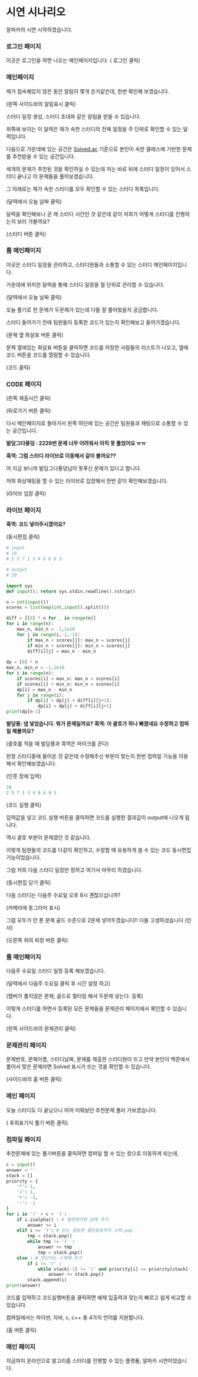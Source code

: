 # 시연 시나리오

알파카의 시연 시작하겠습니다.

### 로그인 페이지

이곳은 로그인을 하면 나오는 메인페이지입니다. ( 로그인 클릭)



### 메인페이지

제가 접속해있지 않은 동안 알림이 몇개 온거같은데, 한번 확인해 보겠습니다.

(왼쪽 사이드바의 알림표시 클릭)

스터디 일정 생성, 스터디 초대와 같은 알림을 받을 수 있습니다.



위쪽에 보이는 이 달력은 제가 속한 스터디의 전체 일정을 주 단위로 확인할 수 있는 달력입니다.



다음으로 가운데에 있는 공간은 [Solved.ac](http://solved.ac/) 기준으로 본인이 속한 클래스에 기반한 문제를 추천받을 수 있는 공간입니다. 

세개의 문제가 추천된 것을 확인하실 수 있는데 저는 바로 뒤에 스터디 일정이 있어서 스터디 끝나고 이 문제들을 풀어보겠습니다.



 그 아래로는 제가 속한 스터디를 모두 확인할 수 있는 스터디 목록입니다. 

(달력에서 오늘 날짜 클릭)

달력을 확인해보니 곧 제 스터디 시간인 것 같은데 같이 저희가 어떻게 스터디를 진행하는지 보러 가볼까요? 

(스터디 버튼 클릭)



### 룸 메인페이지

이곳은 스터디 일정을 관리하고, 스터디원들과 소통할 수 있는 스터디 메인페이지입니다. 

가운데에 위치한 달력을 통해 스터디 일정을 월 단위로 관리할 수 있습니다.

(달력에서 오늘 날짜 클릭)

오늘 풀기로 한 문제가 두문제가 있는데 다들 잘 풀어왔을지 궁금합니다.

스터디 들어가기 전에 팀원들이 등록한 코드가 있는지 확인해보고 들어가겠습니다.

(문제 옆 화살표 버튼 클릭) 

문제 옆에있는 화살표 버튼을 클릭하면 코드를 저장한 사람들의 리스트가 나오고, 옆에 코드 버튼을 코드를 열람할 수 있습니다.

(코드 클릭)



### CODE 페이지

(왼쪽 제출시간 클릭)



(뒤로가기 버튼 클릭)

다시 메인페이지로 돌아가서 왼쪽 하단에 있는 공간은 팀원들과 채팅으로 소통할 수 있는 공간입니다.

**발담그다풍덩 :  2229번 문제 너무 어려워서 아직 못 풀었어요 ㅠㅠ**

**흑역: 그럼 스터디 라이브로 이동해서 같이 볼까요??**

어 지금 보니까 발담그다풍덩님이 못푸신 문제가 있다고 합니다.

저희 화상채팅을 할 수 있는 라이브로 입장해서 한번 같이 확인해보겠습니다.

(라이브 입장 클릭)



### 라이브 페이지

**흑역: 코드 넣어주시겠어요?**

(동시편집 클릭)

```python
# input
# 10
# 2 5 7 1 3 4 8 6 9 3

# output
# 20

import sys
def input(): return sys.stdin.readline().rstrip()

n = int(input())
scores = list(map(int,input().split()))

diff = [[0] * n for _ in range(n)]
for i in range(n):
    max_n, min_n = -1,1e10
    for j in range(i,-1,-1):
        if max_n < scores[j]: max_n = scores[j]
        if min_n > scores[j]: min_n = scores[j]
        diff[i][j] = max_n - min_n
        
dp = [0] * n
max_n, min_n = -1,1e10
for i in range(n):
    if scores[i] > max_n: max_n = scores[i]
    if scores[i] < min_n: min_n = scores[i]
    dp[i] = max_n - min_n
    for j in range(i):
        if dp[i] < dp[j] + diff[i][j+1]:
            dp[i] = dp[j] + diff[i][j+1]
print(dp[n-1]
```

**발담풍: 넵 넣었습니다. 뭐가 문제일까요? 흑역: 아 괄호가 하나 빠졌네요 수정하고 컴파일 해볼까요?**

(괄호를 적을 때 발담풍과 흑역은 마이크를 끈다)

한창 스터디중에 들어온 것 같은데 수정해주신 부분이 맞는지 한번 컴파일 기능을 이용해서 확인해보겠습니다.

(인풋 창에 입력)

```jsx
10
2 5 7 1 3 4 8 6 9 3
```

(코드 실행 클릭) 

입력값을 넣고 코드 실행 버튼을 클릭하면 코드를 실행한 결과값이 output에 나오게 됩니다. 

역시 괄호 부분이 문제였던 것 같습니다. 

이렇게 팀원들의 코드를 다같이 확인하고, 수정할 때 유용하게 쓸 수 있는 코드 동시편집 기능이었습니다.

 그럼 저희 다음 스터디 일정만 정하고 여기서 마무리 하겠습니다. 

(동시편집 닫기 클릭) 

다음 스터디는 다음주 수요일 오후 8시 괜찮으십니까? 

(카메라에 동그라미 표시) 

그럼 모두가 안 푼 문제 골드 수준으로 2문제 넣어두겠습니다!! 다들 고생하셨습니다 (인사)

(오른쪽 위의 퇴장 버튼 클릭)



### 룸 메인페이지

다음주 수요일 스터디 일정 등록 해보겠습니다.

(달력에서 다음주 수요일 클릭 후 시간 설정 하고) 

(멤버가 풀지않은 문제, 골드로 필터링 해서 두문제 넣는다. 등록) 

이렇게 스터디를 하면서 등록된 모든 문제들을 문제관리 페이지에서 확인할 수 있습니다.

(왼쪽 사이드바의 문제관리 클릭)



### 문제관리 페이지

문제번호, 문제이름, 스터디날짜, 문제를 제출한 스터디원이 뜨고 만약 본인이 백준에서 풀어서 맞은 문제라면 Solved 표시가 뜨는 것을 확인할 수 있습니다.

(사이드바의 홈 버튼 클릭)



### 메인 페이지

오늘 스터디도 다 끝났으니 아까 미뤄놨던 추천문제 풀러 가보겠습니다.

( 후위표기식 풀기 버튼 클릭) 



### 컴파일 페이지

추천문제에 있는 풀기버튼을 클릭하면 컴파일 할 수 있는 창으로 이동하게 되는데, 

```python
c = input()
answer = ''
stack = []
priority = {
    '*': 1,
    '/': 1,
    '+': -1,
    '-': -1
}
for i in '(' + c + ')':
    if i.isalpha() : # 알파벳이면 답에 추가
        answer += i
    elif i == ')': # 닫는 괄호면 열린괄호까지 스택 pop
        tmp = stack.pop()
        while tmp != '(' :
            answer += tmp
            tmp = stack.pop()
    else : # 연산자는 스택에 추가
        if i != '(' :
            while stack[-1] != '(' and priority[i] <= priority[stack[-1]]:
                answer += stack.pop()
        stack.append(i)
print(answer)
```

코드를 입력하고 코드실행버튼을 클릭하면 예제 입출력과 맞는지 빠르고 쉽게 비교할 수 있습니다. 

컴파일에서는 파이썬, 자바, c, c++ 총 4가지 언어를 지원합니다. 

(홈 버튼 클릭)



### 메인 페이지

 지금까지 온라인으로 알고리즘 스터디를 진행할 수 있는 플랫폼, 알파카 시연이었습니다.